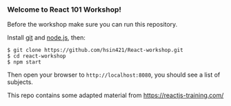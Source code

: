### Welcome to React 101 Workshop!

Before the workshop make sure you can run this repository.

Install [git](http://git-scm.com/downloads) and [node.js](https://nodejs.org/), then:

    $ git clone https://github.com/hsin421/React-workshop.git
    $ cd react-workshop
    $ npm start

Then open your browser to `http://localhost:8080`, you should see a list of subjects.

This repo contains some adapted material from https://reactjs-training.com/
